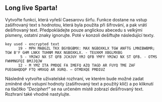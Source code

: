 
## Long live Sparta! 

Vytvořte funkci, která vyřeší Caesarovu širfu. Funkce dostane na vstup zašifrovaný text s hodnotou, která byla použita při šifrování, a pak vrátí dešifrovaný text. Předpokládejte pouze anglickou abecedu s velkými písmeny, ostatní znaky ignorujte. Poté v konzoli dešiftujte následující texty.
```
key used - encrypted text
      19 - MPH MABGZL TKX BGYBGBMX: MAX NGBOXKLX TGW ANFTG LMNIBWBMR; TGW B'F GHM LNKX TUHNM MAX NGBOXKLX. - TEUXKM XBGLMXBG
       5 - YMJWJ NX ST QFB JCHJUY YMJ QFB YMFY YMJWJ NX ST QFB. - OTMS FWHMNGFQI BMJJQJW
      12 - M YMZ ITA PMDQE FA IMEFQ AZQ TAGD AR FUYQ TME ZAF PUEOAHQDQP FTQ HMXGQ AR XURQ. ― OTMDXQE PMDIUZ
```
Následně vytvořte uživatelské rozhraní, ve kterém bude možné zadat zmíněné dvě vstupní hodnoty (zašifrovaný text a použitý klíč) a po kliknutí na tlačítko *"Decipher!"* se na určeném místě zobrazí dešifrovaný text. Rozhraní také vhodně nastylujte.
